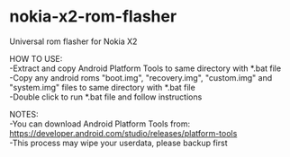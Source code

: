 # nokia-x2-rom-flasher
Universal rom flasher for Nokia X2  
  
HOW TO USE:  
-Extract and copy Android Platform Tools to same directory with *.bat file  
-Copy any android roms "boot.img", "recovery.img", "custom.img" and "system.img" files to same directory with *.bat file  
-Double click to run *.bat file and follow instructions  
  
NOTES:   
-You can download Android Platform Tools from: https://developer.android.com/studio/releases/platform-tools  
-This process may wipe your userdata, please backup first
